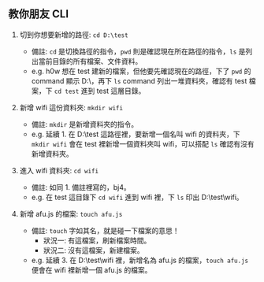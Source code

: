## 教你朋友 CLI
1. 切到你想要新增的路徑: `cd D:\test`
   - 備註: `cd` 是切換路徑的指令，`pwd` 則是確認現在所在路徑的指令，`ls` 是列出當前目錄的所有檔案、文件資料。
   - e.g. h0w 想在 test 建新的檔案，但他要先確認現在的路徑，下了 `pwd` 的 command 顯示 D:\，再下 `ls` command 列出一堆資料夾，確認有 test 檔案，下 `cd test` 進到 test 這層目錄。

2. 新增 wifi 這份資料夾: `mkdir wifi`
   - 備註: `mkdir` 是新增資料夾的指令。
   - e.g. 延續 1. 在 D:\test 這路徑裡，要新增一個名叫 wifi 的資料夾，下 `mkdir wifi` 會在 test 裡新增一個資料夾叫 wifi，可以搭配 `ls` 確認有沒有新增資料夾。

3. 進入 wifi 資料夾: `cd wifi`
   - 備註: 如同 1. 備註裡寫的，bj4。
   - e.g. 在 test 這目錄下 `cd wifi` 進到 wifi 裡，下 `ls` 印出 D:\test\wifi。

4. 新增 afu.js 的檔案: `touch afu.js`
   - 備註: `touch` 字如其名，就是碰一下檔案的意思！
      - 狀況一: 有這檔案，刷新檔案時間。
      - 狀況二: 沒有這檔案，新建檔案。
   - e.g. 延續 3. 在 D:\test\wifi 裡，新增名為 afu.js 的檔案，`touch afu.js` 便會在 wifi 裡新增一個 afu.js 的檔案。